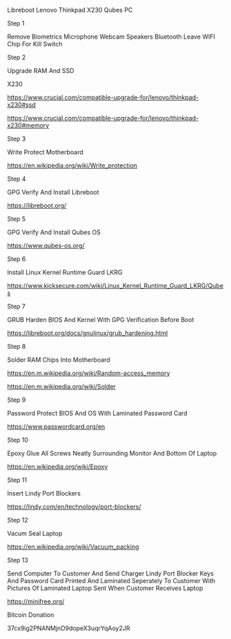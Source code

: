 Libreboot Lenovo Thinkpad X230 Qubes PC


Step 1


Remove Biometrics Microphone Webcam Speakers Bluetooth Leave WIFI Chip For Kill Switch


Step 2


Upgrade RAM And SSD

X230

https://www.crucial.com/compatible-upgrade-for/lenovo/thinkpad-x230#ssd

https://www.crucial.com/compatible-upgrade-for/lenovo/thinkpad-x230#memory


Step 3


Write Protect Motherboard

https://en.wikipedia.org/wiki/Write_protection


Step 4


GPG Verify And Install Libreboot

https://libreboot.org/



Step 5


GPG Verify And Install Qubes OS

https://www.qubes-os.org/


Step 6


Install Linux Kernel Runtime Guard LKRG

https://www.kicksecure.com/wiki/Linux_Kernel_Runtime_Guard_LKRG/Qubes


Step 7


GRUB Harden BIOS And Kernel With GPG Verification Before Boot

https://libreboot.org/docs/gnulinux/grub_hardening.html


Step 8


Solder RAM Chips Into Motherboard

https://en.m.wikipedia.org/wiki/Random-access_memory

https://en.m.wikipedia.org/wiki/Solder


Step 9


Password Protect BIOS And OS With Laminated Password Card

https://www.passwordcard.org/en


Step 10


Epoxy Glue All Screws Neatly Surrounding Monitor And Bottom Of Laptop

https://en.wikipedia.org/wiki/Epoxy


Step 11


Insert Lindy Port Blockers

https://lindy.com/en/technology/port-blockers/


Step 12


Vacum Seal Laptop

https://en.wikipedia.org/wiki/Vacuum_packing


Step 13


Send Computer To Customer And Send Charger Lindy Port Blocker Keys And Password Card Printed And Laminated Seperately To Customer With Pictures Of Laminated Laptop Sent When Customer Receives Laptop

https://minifree.org/

Bitcoin Donation

37cx9ig2PNANMjnD9dopeX3uqrYqAoy2JR
